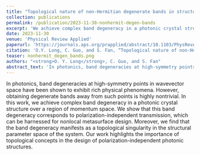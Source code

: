 ```yaml
---
title: "Topological nature of non-Hermitian degenerate bands in structural parameter space"
collection: publications
permalink: /publication/2023-11-30-nonhermit-degen-bands
excerpt: 'We achieve complex band degeneracy in a photonic crystal structure over a region of momentum space, which gives rise to polarization-independent transmission. The degeneracy manifests as a topological singularity in the structural parameter space.'
date: 2023-11-30
venue: 'Physical Review Applied'
paperurl: 'https://journals.aps.org/prapplied/abstract/10.1103/PhysRevApplied.20.L051001'
citation: 'O.Y. Long, C. Guo, and S. Fan, “Topological nature of non-Hermitian degenerate bands in structural parameter space,” <i>Physical Review Applied</i> <b>20</b>, L051001 (2023).'
teaser: nonhermit_degen_bands.png
authors: "<strong>O. Y. Long</strong>, C. Guo, and S. Fan"
abstract_text: 'In photonics, band degeneracies at high-symmetry points in wavevector space have been shown to exhibit rich physical phenomena. However, obtaining degenerate bands away from such points is highly nontrivial. In this work, we achieve complex band degeneracy in a photonic crystal structure over a region of momentum space. We show that this band degeneracy corresponds to polarization-independent transmission, which can be harnessed for nonlocal metasurface design. Moreover, we find that the band degeneracy manifests as a topological singularity in the structural parameter space of the system. Our work highlights the importance of topological concepts in the design of polarization-independent photonic structures.'
---
```


In photonics, band degeneracies at high-symmetry points in wavevector space have been shown to exhibit rich physical phenomena. However, obtaining degenerate bands away from such points is highly nontrivial. In this work, we achieve complex band degeneracy in a photonic crystal structure over a region of momentum space. We show that this band degeneracy corresponds to polarization-independent transmission, which can be harnessed for nonlocal metasurface design. Moreover, we find that the band degeneracy manifests as a topological singularity in the structural parameter space of the system. Our work highlights the importance of topological concepts in the design of polarization-independent photonic structures.
